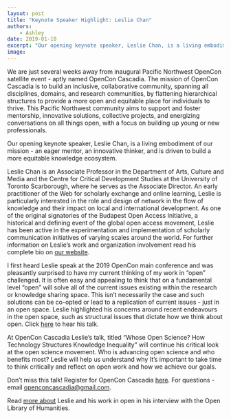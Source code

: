 ```yaml
---
layout: post
title: "Keynote Speaker Highlight: Leslie Chan"
authors:
    - Ashley
date: 2019-01-10
excerpt: "Our opening keynote speaker, Leslie Chan, is a living embodiment of our mission - an eager  mentor, an innovative thinker, and is driven to build a more equitable knowledge ecosystem."
image: 
---
```


We are just several weeks away from inaugural Pacific Northwest OpenCon satellite event - aptly named OpenCon Cascadia. The mission of OpenCon Cascadia is to build an inclusive, collaborative community, spanning all disciplines, domains, and research communities, by flattening hierarchical structures to provide a more open and equitable place for individuals to thrive. This Pacific Northwest community aims to support and foster mentorship, innovative solutions, collective projects, and energizing conversations on all things open, with a focus on building up young or new professionals.

Our opening keynote speaker, Leslie Chan, is a living embodiment of our mission - an eager  mentor, an innovative thinker, and is driven to build a more equitable knowledge ecosystem. 

Leslie Chan is an Associate Professor in the Department of Arts, Culture and Media and the Centre for Critical Development Studies at the University of Toronto Scarborough, where he serves as the Associate Director. An early practitioner of the Web for scholarly exchange and online learning, Leslie is particularly interested in the role and design of network in the flow of knowledge and their impact on local and international development. As one of the original signatories of the Budapest Open Access Initiative, a historical and defining event of the global open access movement, Leslie has been active in the experimentation and implementation of scholarly communication initiatives of varying scales around the world. For further information on Leslie’s work and organization involvement read his complete bio on [our website](https://opencon-cascadia.github.io/). 

I first heard Leslie speak at the 2019 OpenCon main conference and was pleasantly surprised to have my current thinking of my work in “open” challenged. It is often easy and appealing to think that on a fundamental level “open” will solve all of the current issues existing within the research or knowledge sharing space. This isn’t necessarily the case and such solutions can be co-opted or lead to a replication of current issues - just in an open space. Leslie highlighted his concerns around recent endeavours in the open space, such as structural issues that dictate how we think about open. Click [here](https://youtu.be/nq117owAbPw?t=2887) to hear his talk. 

At OpenCon Cascadia Leslie’s talk, titled “Whose Open Science? How Technology Structures Knowledge Inequality” will continue his critical look at the open science movement. Who is advancing open science and who benefits most? Leslie will help us understand why It’s important to take time to think critically and reflect on open work and how we achieve our goals.

Don’t miss this talk! Register for OpenCon Cascadia [here](https://www.eventbrite.com/e/opencon-cascadia-tickets-52732189398). For questions - email [openconcascadia@gmail.com](mailto:openconcascadia@gmail.com). 

Read [more about](https://www.openlibhums.org/news/314/) Leslie and his work in open in his interview with the Open Library of Humanities.